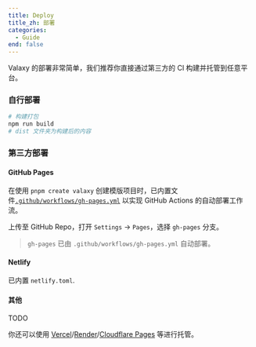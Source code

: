 ```yaml
---
title: Deploy
title_zh: 部署
categories:
  - Guide
end: false
---
```


Valaxy 的部署非常简单，我们推荐你直接通过第三方的 CI 构建并托管到任意平台。

### 自行部署

```bash
# 构建打包
npm run build
# dist 文件夹为构建后的内容
```

### 第三方部署

#### GitHub Pages

在使用 `pnpm create valaxy` 创建模版项目时，已内置文件[`.github/workflows/gh-pages.yml`](https://github.com/YunYouJun/valaxy/blob/main/packages/create-valaxy/template/.github/workflows/gh-pages.yml) 以实现 GitHub Actions 的自动部署工作流。

上传至 GitHub Repo，打开 `Settings` -> `Pages`，选择 `gh-pages` 分支。

> `gh-pages` 已由 `.github/workflows/gh-pages.yml` 自动部署。

#### Netlify

已内置 `netlify.toml`.

#### 其他

TODO

你还可以使用 [Vercel](https://vercel.com/)/[Render](https://render.com/)/[Cloudflare Pages](https://pages.cloudflare.com/) 等进行托管。
